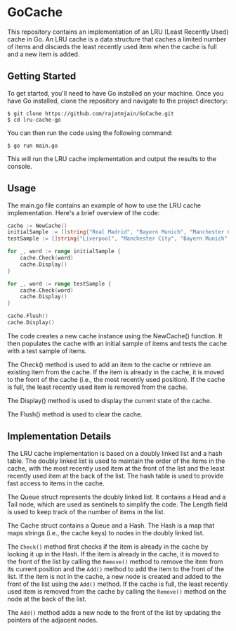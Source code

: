 # GoCache

This repository contains an implementation of an LRU (Least Recently Used) cache in Go. An LRU cache is a data structure that caches a limited number of items and discards the least recently used item when the cache is full and a new item is added.

## Getting Started

To get started, you'll need to have Go installed on your machine. Once you have Go installed, clone the repository and navigate to the project directory:

```
$ git clone https://github.com/rajatmjain/GoCache.git
$ cd lru-cache-go
```

You can then run the code using the following command:

```
$ go run main.go
```

This will run the LRU cache implementation and output the results to the console.

## Usage

The main.go file contains an example of how to use the LRU cache implementation. Here's a brief overview of the code:

```go
cache := NewCache()
initialSample := []string{"Real Madrid", "Bayern Munich", "Manchester City", "Barcelona", "PSG"}
testSample := []string{"Liverpool", "Manchester City", "Bayern Munich", "Real Madrid", "Chelsea", "Barcelona", "PSG"}

for _, word := range initialSample {
	cache.Check(word)
	cache.Display()
}

for _, word := range testSample {
	cache.Check(word)
	cache.Display()
}

cache.Flush()
cache.Display()

```

The code creates a new cache instance using the NewCache() function. It then populates the cache with an initial sample of items and tests the cache with a test sample of items.

The Check() method is used to add an item to the cache or retrieve an existing item from the cache. If the item is already in the cache, it is moved to the front of the cache (i.e., the most recently used position). If the cache is full, the least recently used item is removed from the cache.

The Display() method is used to display the current state of the cache.

The Flush() method is used to clear the cache.

## Implementation Details

The LRU cache implementation is based on a doubly linked list and a hash table. The doubly linked list is used to maintain the order of the items in the cache, with the most recently used item at the front of the list and the least recently used item at the back of the list. The hash table is used to provide fast access to items in the cache.

The Queue struct represents the doubly linked list. It contains a Head and a Tail node, which are used as sentinels to simplify the code. The Length field is used to keep track of the number of items in the list.

The Cache struct contains a Queue and a Hash. The Hash is a map that maps strings (i.e., the cache keys) to nodes in the doubly linked list.

The `Check()` method first checks if the item is already in the cache by looking it up in the Hash. If the item is already in the cache, it is moved to the front of the list by calling the `Remove()` method to remove the item from its current position and the `Add()` method to add the item to the front of the list. If the item is not in the cache, a new node is created and added to the front of the list using the `Add()` method. If the cache is full, the least recently used item is removed from the cache by calling the `Remove()` method on the node at the back of the list.

The `Add()` method adds a new node to the front of the list by updating the pointers of the adjacent nodes.


